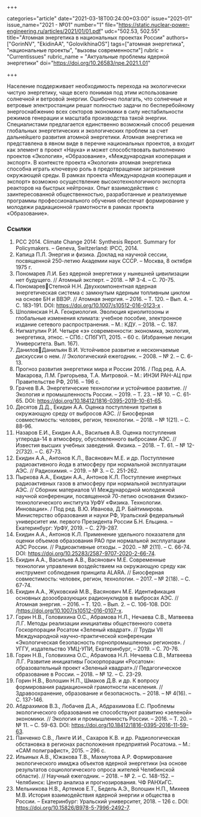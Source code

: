 +++

categories="article"
date="2021-03-18T00:24:00+03:00"
issue="2021-01"
issue_name="2021 - №01"
number="1"
file="https://static.nuclear-power-engineering.ru/articles/2021/01/01.pdf"
udc="502.53, 502.55"
title="Атомная энергетика в национальных проектах России"
authors=["GorinNV", "EkidinAA", "GolovikhinaOS"]
tags=["атомная энергетика", "национальные проекты", "вызовы современности"]
rubric = "Сurrentissues"
rubric_name = "Актуальные проблемы ядерной энергетики"
doi="https://doi.org/10.26583/npe.2021.1.01"

+++

Население поддерживает необходимость перехода на экологически чистую энергетику, чаще всего понимая под этим использование солнечной и ветровой энергии. Ошибочно полагать, что солнечные и ветровые электростанции решат полностью задачи по бесперебойному энергоснабжению всех секторов экономики в силу нестабильности режимов генерации и масштаба производства такой энергии. Специалистами предлагается единственно возможный способ решения глобальных энергетических и экологических проблем за счет дальнейшего развития атомной энергетики. Атомная энергетика не представлена в явном виде в перечне национальных проектов, а входит как элемент в проект «Наука» и может способствовать выполнению проектов «Экология», «Образование», «Международная кооперация и экспорт». В контексте проекта «Экология» атомная энергетика способна играть ключевую роль в предотвращении загрязнения окружающей среды. В рамках проекта «Международная кооперация и экспорт» возможно осуществление высокотехнологичного экспорта реакторов на быстрых нейтронах. Опыт взаимодействия с заинтересованной общественностью, разработанные и реализуемые программы профессионального обучения обеспечат формирование у молодежи радиационной грамотности в рамках проекта «Образование».

### Ссылки

1. PCC 2014. Climate Change 2014: Synthesis Report. Summary for Policymakers. – Geneva, Switzerland: IPCC, 2014.
2. Капица П.Л. Энергия и физика. Доклад на научной сессии, посвященной 250-летию Академии наук СССР. – Москва, 8 октября 1975 г.
3. Пономарев Л.И. Без ядерной энергетики у нынешней цивилизации нет будущего. // Атомный эксперт. – 2018. – № 3-4. – С. 70-75.
4. ПономаревСтепной Н.Н. Двухкомпонентная ядерная энергетическая система с замкнутым ядерным топливным циклом на основе БН и ВВЭР. // Атомная энергия. – 2016. – Т. 120. – Вып. 4. – С. 183-191. DOI: https://doi.org/10.1007/s10512-016-0123-x .
5. Шполянская Н.А. Геокриология. Эволюция криолитозоны и глобальные изменения климата: учебное пособие, электронное издание сетевого распространения. – М.: КДУ. – 2018. – С. 187.
6. Нигматулин Р.И. Четыре «э» современности: экономика, экология, энергетика, этнос. – СПб.: СПбГУП, 2015. – 60 с. (Избранные лекции Университета. Вып. 167).
7. ДаниловДанильян В.И. Устойчивое развитие и нескончаемые дискуссии о нем. // Экологический ежегодник. – 2008. – № 2. – С. 6-13.
8. Прогноз развития энергетики мира и России 2016. / Под ред. А.А. Макарова, Л.М. Григорьева, Т.А. Митровой. – М.: ИНЭИ РАН-АЦ при Правительстве РФ, 2016. – 196 с.
9. Грачев В.А. Энергетические технологии и устойчивое развитие. // Экология и промышленность России. – 2019. – Т. 23. – № 10. – С. 61-65. DOI: https://doi.org/10.18412/1816-0395-2019-10-61-65.
10. Десятов Д.Д., Екидин А.А. Оценка поступления трития в окружающую среду от выбросов АЭС. // Биосферная совместимость: человек, регион, технологии. – 2018. – № 1(21). – С. 88-96.
11. Назаров Е.И., Екидин А.А., Васильев А.В. Оценка поступления углерода-14 в атмосферу, обусловленного выбросами АЭС. // Известия высших учебных заведений. Физика. – 2018. – Т. 61. – № 12-2(732). – С. 67-73.
12. Екидин А.А., Антонов К.Л., Васянович М.Е. и др. Поступление радиоактивного йода в атмосферу при нормальной эксплуатации АЭС. // Радиохимия. – 2019. – № 3. – С. 251-262.
13. Пыркова A.А., Екидин А.А., Антонов К.Л. Поступление инертных радиоактивных газов в атмосферу при нормальной эксплуатации АЭС. // Сборник материалов VI Международной молодежной научной конференции, посвященной 70-летию основания Физико-технологического института УрФУ «Физика. Технологии. Инновации». / Под ред. В.Ю. Иванова, Д.Р. Байтимирова. Министерство образования и науки РФ, Уральский федеральный университет им. первого Президента России Б.Н. Ельцина. – Екатеринбург: УрФУ, 2019. – С. 279-287.
14. Екидин А.А., Антонов К.Л. Применение удельного показателя для оценки объемов образования РАО при нормальной эксплуатации АЭС России. // Радиоактивные отходы. – 2020. – № 2(11). – С. 66-74. DOI: https://doi.org/10.25283/2587-9707-2020-2-66-74.
15. Екидин А.А., Васильев А.В., Васянович М.Е. Современные технологии управления воздействием на окружающую среду как инструмент соблюдения принципа ALARA. // Биосферная совместимость: человек, регион, технологии. – 2017. – № 2(18). – С. 67-74.
16. Екидин А.А., Жуковский М.В., Васянович М.Е. Идентификация основных дозообразующих радионуклидов в выбросах АЭС. // Атомная энергия. – 2016. – Т. 120. – Вып. 2. – С. 106-108. DOI: /https://doi.org/10.1007/s10512-016-0107-х.
17. Горин Н.В., Головихина О.С., Абрамова Н.Л., Нечаева С.В., Матвеева Л.Г. Методы реализации инициативы общественного совета Госкорпорации Росатом «Зеленый квадрат». // Труды VII Международной научно-практической конференции «Экологическая безопасность горнопромышленных регионов». / УГГУ, издательство УМЦ-УПИ, Екатеринбург, – 2019. – С. 70-76.
18. Горин Н.В., Головихина О.С., Абрамова Н.Л. Нечаева С.В., Матвеева Л.Г. Развитие инициативы Госкорпорации «Росатом»: образовательный проект «Зеленый квадрат».// Педагогическое образование в России. – 2018. – № 12. – С. 23-29.
19. Горин Н.В., Волошин Н.П., Шмаков Д.В. и др. К вопросу формирования радиационной грамотности населения. // Здравоохранение, образование и безопасность. – 2018. – № 4(16). – С. 137-146.
20. Абдрахимов В.З., Лобачев Д.А., Абдрахимова Е.С. Проблемы экологического образования не способствуют развитию «зеленой» экономики. // Экология и промышленность России. – 2016. – Т. 20. – № 11. – С. 59-63. DOI: https://doi.org/10.18412/1816-0395-2016-11-59-63.
21. Панченко С.В., Линге И.И., Сахаров К.В. и др. Радиологическая обстановка в регионах расположения предприятий Росатома. – М.: «САМ полиграфист», 2015. – 296 с.
22. Ильиных А.В., Южакова Т.В., Махмутова А.Р. Формирование экологического имиджа объектов ядерной энергетики (на основе результатов социологического опроса жителей Челябинской области). // Научный ежегодник. – 2018. – № 2. – С. 148-152. – Челябинск: Центр анализа и прогнозирования. ЧФ РАНХиГС.
23. Мельникова Н.В., Артемов Е.Т., Бедель А.Э., Волошин Н.П., Михеев М.В. История взаимодействия ядерной энергии и общества в России. – Екатеринбург: Уральский университет, 2018. – 126 с. DOI: https://doi.org/10.15826/В978-5-7996-2492-7.